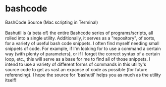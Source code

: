bashcode
========

BashCode Source (Mac scripting in Terminal)
<br><br>
Bashutil is (a beta of) the entire Bashcode series of programs/scripts, all rolled into a single utility. Additionally, it serves as a "repository", of sorts, for a variety of useful bash code snippets. 
I often find myself needing small snippets of code. For example, if I'm looking for to use a command a certain way (with plenty of parameters), or if I forget the correct syntax of a certain loop, etc., this will serve as a base for me to find all of those snippets. I intend to use a variety of different forms of commands in this utility's source code to get as vast an expanse of code as possible (for future referencing). I hope the source for 'bashutil' helps you as much as the utility itself!